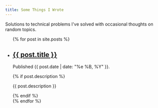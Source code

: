 ```yaml
---
title: Some Things I Wrote
---
```


Solutions to technical problems I've solved with occasional thoughts on random topics.

<ul class="list-unstyled">
    {% for post in site.posts %}
        <li class="mb-5">
            <h2 class="h4"><a href="{{ post.url }}">{{ post.title }}</a></h2>
            <p class="small">Published {{ post.date | date: "%e %B, %Y" }}.</p>
            {% if post.description %}
                <p>{{ post.description }}</p>
            {% endif %}
        </li>
    {% endfor %}
</ul>
